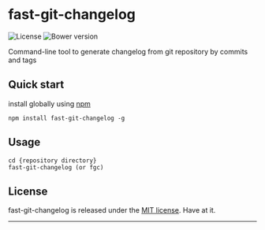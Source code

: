 # fast-git-changelog
![License](https://img.shields.io/badge/license-MIT-blue.svg)
![Bower version](https://img.shields.io/badge/npm-1.0.0-red.svg)


Command-line tool to generate changelog from git repository by commits and tags

## Quick start

install globally using [npm](http://nodejs.org/download/)

    npm install fast-git-changelog -g

## Usage

    cd {repository directory}
	fast-git-changelog (or fgc) 
    

## License
fast-git-changelog is released under the [MIT license](https://raw.githubusercontent.com/Linko91/fast-git-changelog/master/LICENSE). Have at it.
* * *
